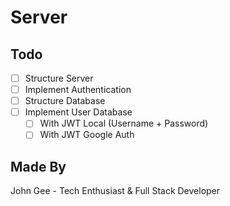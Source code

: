 # Server

## Todo

- [ ] Structure Server
- [ ] Implement Authentication
- [ ] Structure Database
- [ ] Implement User Database
  - [ ] With JWT Local (Username + Password)
  - [ ] With JWT Google Auth

## Made By

John Gee - Tech Enthusiast & Full Stack Developer
